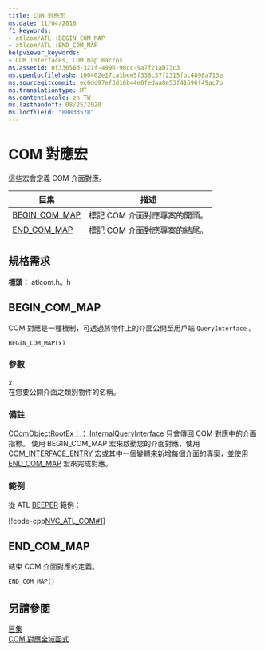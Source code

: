 ```yaml
---
title: COM 對應宏
ms.date: 11/04/2016
f1_keywords:
- atlcom/ATL::BEGIN_COM_MAP
- atlcom/ATL::END_COM_MAP
helpviewer_keywords:
- COM interfaces, COM map macros
ms.assetid: 0f33656d-321f-4996-90cc-9a7f21ab73c3
ms.openlocfilehash: 100402e17ca1bee5f338c37f2315fbc4898a713e
ms.sourcegitcommit: ec6dd97ef3d10b44e0fedaa8e53f41696f49ac7b
ms.translationtype: MT
ms.contentlocale: zh-TW
ms.lasthandoff: 08/25/2020
ms.locfileid: "88833578"
---
```

# <a name="com-map-macros"></a>COM 對應宏

這些宏會定義 COM 介面對應。

|巨集|描述|
|-|-|
|[BEGIN_COM_MAP](#begin_com_map)|標記 COM 介面對應專案的開頭。|
|[END_COM_MAP](#end_com_map)|標記 COM 介面對應專案的結尾。|

## <a name="requirements"></a>規格需求

**標頭：** atlcom.h。h

## <a name="begin_com_map"></a><a name="begin_com_map"></a> BEGIN_COM_MAP

COM 對應是一種機制，可透過將物件上的介面公開至用戶端 `QueryInterface` 。

```
BEGIN_COM_MAP(x)
```

### <a name="parameters"></a>參數

*x*<br/>
在您要公開介面之類別物件的名稱。

### <a name="remarks"></a>備註

[CComObjectRootEx：： InternalQueryInterface](ccomobjectrootex-class.md#internalqueryinterface) 只會傳回 COM 對應中的介面指標。 使用 BEGIN_COM_MAP 宏來啟動您的介面對應、使用 [COM_INTERFACE_ENTRY](com-interface-entry-macros.md#com_interface_entry) 宏或其中一個變體來新增每個介面的專案，並使用 [END_COM_MAP](#end_com_map) 宏來完成對應。

### <a name="example"></a>範例

從 ATL [BEEPER](../../overview/visual-cpp-samples.md) 範例：

[!code-cpp[NVC_ATL_COM#1](../../atl/codesnippet/cpp/com-map-macros_1.h)]

## <a name="end_com_map"></a><a name="end_com_map"></a> END_COM_MAP

結束 COM 介面對應的定義。

```
END_COM_MAP()
```

## <a name="see-also"></a>另請參閱

[巨集](../../atl/reference/atl-macros.md)<br/>
[COM 對應全域函式](../../atl/reference/com-map-global-functions.md)
